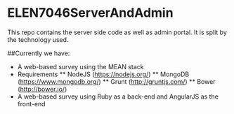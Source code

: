 # ELEN7046ServerAndAdmin
This repo contains the server side code as well as admin portal. It is split by the technology used.

##Currently we have:
* A web-based survey using the MEAN stack
 * Requirements
  ** NodeJS (https://nodejs.org/)
  ** MongoDB (https://www.mongodb.org/)
  ** Grunt (http://gruntjs.com/)
  ** Bower (http://bower.io/)
* A web-based survey using Ruby as a back-end and AngularJS as the front-end

